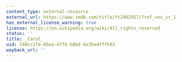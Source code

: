```yaml
---
content_type: external-resource
external_url: https://www.imdb.com/title/tt2402927/?ref_=nv_sr_1
has_external_license_warning: true
license: https://en.wikipedia.org/wiki/All_rights_reserved
status: ''
title: _Carol_
uid: 248cc1fe-66ea-47f6-b8bd-be35e4fffb03
wayback_url: ''
---
```

